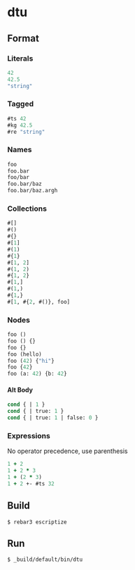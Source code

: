 # dtu

## Format

### Literals

```clojure
42
42.5
"string"
```

### Tagged

```clojure
#ts 42
#kg 42.5
#re "string"
```

### Names

```clojure
foo
foo.bar
foo/bar
foo.bar/baz
foo.bar/baz.argh
```

### Collections

```clojure
#[]
#()
#{}
#[1]
#(1)
#{1}
#[1, 2]
#(1, 2)
#{1, 2}
#[1,]
#(1,)
#{1,}
#[1, #{2, #()}, foo]
```

### Nodes

```clojure
foo ()
foo () {}
foo {}
foo (hello)
foo (42) {"hi"}
foo {42}
foo (a: 42) {b: 42}
```

#### Alt Body

```clojure
cond { | 1 }
cond { | true: 1 }
cond { | true: 1 | false: 0 }
```

### Expressions

No operator precedence, use parenthesis

```clojure
1 + 2
1 + 2 * 3
1 + (2 * 3)
1 + 2 +- #ts 32
```

Build
-----

    $ rebar3 escriptize

Run
---

    $ _build/default/bin/dtu
